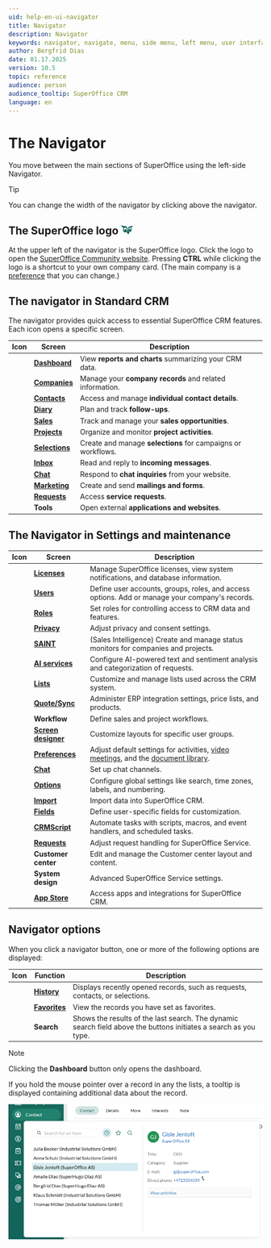 ```yaml
---
uid: help-en-ui-navigator
title: Navigator
description: Navigator
keywords: navigator, navigate, menu, side menu, left menu, user interface
author: Bergfrid Dias
date: 01.17.2025
version: 10.5
topic: reference
audience: person
audience_tooltip: SuperOffice CRM
language: en
---
```


# The Navigator

You move between the main sections of SuperOffice using the left-side Navigator.

> [!TIP]
> You can change the width of the navigator by clicking <i class="ph ph-sidebar-simple" aria-label="Sidebar icon"></i> above the navigator.

## The SuperOffice logo ![SuperOffice logo][img1]

At the upper left of the navigator is the SuperOffice logo. Click the logo to open the [SuperOffice Community website][30]. Pressing **CTRL** while clicking the logo is a shortcut to your own company card. (The main company is a [preference][31] that you can change.)

## The navigator in Standard CRM

The navigator provides quick access to essential SuperOffice CRM features. Each icon opens a specific screen.

| Icon | Screen | Description |
|:-:|---|---|
| <i class="ph ph-gauge" aria-label="Dashboard icon"></i> | **[Dashboard][1]** | View **reports and charts** summarizing your CRM data. |
| <i class="ph ph-buildings" aria-label="Company icon"></i> | **[Companies][2]** | Manage your **company records** and related information. |
| <i class="ph ph-user-circle" aria-label="Contact icon"></i> | **[Contacts][3]** | Access and manage **individual contact details**. |
| <i class="ph ph-calendar" aria-label="Calendar icon"></i> | **[Diary][4]** | Plan and track **follow-ups**. |
| <i class="ph ph-currency-circle-dollar" aria-label="Sale icon"></i> | **[Sales][5]** | Track and manage your **sales opportunities**. |
| <i class="ph ph-clipboard-text" aria-label="Project icon"></i> | **[Projects][6]** | Organize and monitor **project activities**. |
| <i class="ph ph-subtract-square" aria-label="Selection icon"></i> | **[Selections][7]** | Create and manage **selections** for campaigns or workflows. |
| <i class="ph ph-at" aria-label="Email icon"></i> | **[Inbox][8]** | Read and reply to **incoming messages**. |
| <i class="ph ph-chat-teardrop-text" aria-label="Chat bubble"></i> | **[Chat][9]** | Respond to **chat inquiries** from your website. |
| <i class="ph ph-target" aria-label="Marketing icon"></i> | **[Marketing][11]** | Create and send **mailings and forms**. |
| <i class="ph ph-ticket" aria-label="Request icon"></i> | **[Requests][34]** | Access **service requests**. |
| <i class="ph ph-wrench" aria-label="Tool icon"></i> | **Tools** | Open external **applications and websites**. |

## The Navigator in Settings and maintenance

| Icon | Screen | Description |
|:-:|---|---|
| <i class="ph ph-lock-simple" aria-label="Padlock icon"></i> | **[Licenses][45]** | Manage SuperOffice licenses, view system notifications, and database information. |
| <i class="ph ph-user" aria-label="User icon"></i> | **[Users][46]** | Define user accounts, groups, roles, and access options. Add or manage your company's records. |
| <i class="ph ph-traffic-signal" aria-label="Traffic signal"></i> | **[Roles][47]** | Set roles for controlling access to CRM data and features. |
| <i class="ph ph-shield" aria-label="Shield icon"></i> | **[Privacy][48]** | Adjust privacy and consent settings. |
| <i class="ph ph-chart-bar" aria-label="SAINT"></i> | **[SAINT][49]** | (Sales Intelligence) Create and manage status monitors for companies and projects. |
| <i class="ph ph-sparkle" aria-label="Sparkle icon"></i> | **[AI services][20]** | Configure AI-powered text and sentiment analysis and categorization of requests. |
| <i class="ph ph-list-bullets" aria-label="List icon"></i> | **[Lists][21]** | Customize and manage lists used across the CRM system. |
| <i class="ph ph-barcode" aria-label="Barcode icon"></i> | **[Quote/Sync][22]** | Administer ERP integration settings, price lists, and products. |
| <i class="ph ph-arrows-left-right" aria-label="Workflow icon"></i> | **Workflow** | Define sales and project workflows. |
| <i class="ph ph-squares-four" aria-label="Screen designer"></i> | **[Screen designer][24]** | Customize layouts for specific user groups. |
| <i class="ph ph-gear" aria-label="Gear icon"></i> | **[Preferences][25]** | Adjust default settings for activities, [video meetings][42], and the [document library][43]. |
| <i class="ph ph-chat-teardrop-text" aria-label="Chat bubble"></i> | **[Chat][2]** | Set up chat channels. |
| <i class="ph ph-sliders-horizontal" aria-label="Horizontal slider icon"></i> | **[Options][26]** | Configure global settings like search, time zones, labels, and numbering. |
| <i class="ph ph-file-arrow-up" aria-label="Import icon"></i> | **[Import][27]** | Import data into SuperOffice CRM. |
| <i class="ph ph-rows" aria-label="Fields icon"></i> | **[Fields][28]** | Define user-specific fields for customization. |
| <i class="ph ph-code-block" aria-label="Script icon"></i> | **[CRMScript][41]** | Automate tasks with scripts, macros, and event handlers, and scheduled tasks. |
| <i class="ph ph-ticket" aria-label="Request icon"></i> | **[Requests][34]** | Adjust request handling for SuperOffice Service. |
| <i class="ph ph-question" aria-label="Question mark"></i> | **Customer center** | Edit and manage the Customer center layout and content. |
| <i class="ph ph-selection-all" aria-label="System design"></i> | **System design** | Advanced SuperOffice Service settings. |
| <i class="ph ph-basket" aria-label="Basket icon"></i> | [**App Store**][44] | Access apps and integrations for SuperOffice CRM. |

## <a id="navigator"></a>Navigator options

When you click a navigator button, one or more of the following options are displayed:

| Icon | Function | Description |
|:-:|---|---|
| <i class="ph ph-clock" aria-label="Clock icon"></i> | **[History][16]** | Displays recently opened records, such as requests, contacts, or selections. |
| <i class="ph ph-star" aria-label="Star icon"></i> | **[Favorites][15]** | View the records you have set as favorites. |
| <i class="ph ph-magnifying-glass" aria-label="Magnifying glass"></i> | **Search** | Shows the results of the last search. The dynamic search field above the buttons initiates a search as you type. |

> [!NOTE]
> Clicking the **Dashboard** button only opens the dashboard.

If you hold the mouse pointer over a record in any the lists, a tooltip is displayed containing additional data about the record.

![Navigator options in SuperOffice -screenshot][img2]

<!-- Referenced links -->
[1]: ../../../dashboard/learn/index.md
[2]: ../../../company/learn/index.md
[3]: ../../../contact/learn/index.md
[4]: ../../../diary/learn/index.md
[5]: ../../../sale/learn/index.md
[6]: ../../../project/learn/index.md
[7]: ../../../search-options/selection/learn/index.md
[8]: ../../../email/inbox/learn/index.md
[9]: ../../../chat/learn/index.md
[11]: ../../../marketing/learn/index.md
[15]: ../../basics/fav.md
[16]: ../../basics/history.md
[34]: ../../../request/learn/index.md

[20]: ../../../ai/learn/index.md
[21]: ../../../admin/lists/learn/index.md
[22]: ../../../quote/learn/admin/index.md
[24]: ../../../ui/screen-designer/learn/index.md
[25]: ../../../admin/preferences/learn/index.md
[26]: ../../../admin/options/learn/index.md
[27]: ../../../admin/import/learn/index.md
[28]: ../../../custom-objects/learn/udef.md

[41]: ../../../automation/crmscript/learn/index.md
[42]: ../../../admin/preferences/learn/video-meetings/index.md
[43]: ../../../document/library/learn/index.md
[44]: https://online.superoffice.com/appstore
[45]: ../../../admin/license/learn/index.md
[46]: ../../../admin/user-management/learn/index.md
[47]: ../../../admin/user-management/learn/role/index.md
[48]: ../../../security/privacy/learn/index.md
[49]: ../../../saint/learn/index.md

[30]: https://community.superoffice.com
[31]: ../preferences.md

<!-- Referenced images -->
[img2]: ../../../../media/loc/en/learn/navigator-options.png
[img1]: ../../../../../common/icons/hugo-green.png
